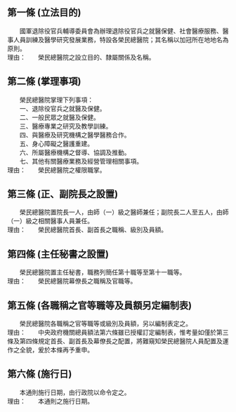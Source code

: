 第一條 (立法目的)
-----------------
　　國軍退除役官兵輔導委員會為辦理退除役官兵之就醫保健、社會醫療服務、醫事人員訓練及醫學研究發展業務，特設各榮民總醫院；其名稱以加冠所在地地名為原則。  
理由：　　榮民總醫院之設立目的、隸屬關係及名稱。

第二條 (掌理事項)
-----------------
　　榮民總醫院掌理下列事項：  
　　一、退除役官兵之就醫及保健。  
　　二、一般民眾之就醫及保健。  
　　三、醫療專業之研究及教學訓練。  
　　四、與醫療及研究機構之醫學醫務合作。  
　　五、身心障礙之醫護重建。  
　　六、所屬醫療機構之督導、協調及推動。  
　　七、其他有關醫療業務及經營管理相關事項。  
理由：　　榮民總醫院之權限職掌。

第三條 (正、副院長之設置)
-------------------------
　　榮民總醫院置院長一人，由師（一）級之醫師兼任；副院長二人至五人，由師（一）級之相關醫事人員兼任。  
理由：　　榮民總醫院首長、副首長之職稱、級別及員額。

第四條 (主任秘書之設置)
-----------------------
　　榮民總醫院置主任秘書，職務列簡任第十職等至第十一職等。  
理由：　　榮民總醫院幕僚長之職稱及官職等。

第五條 (各職稱之官等職等及員額另定編制表)
-----------------------------------------
　　榮民總醫院各職稱之官等職等或級別及員額，另以編制表定之。  
理由：　　中央政府機關總員額法第六條雖已授權訂定編制表，惟考量如僅於第三條及第四條規定首長、副首長及幕僚長之配置，將難窺知榮民總醫院人員配置及運作之全貌，爰於本條再予重申。

第六條 (施行日)
---------------
　　本通則施行日期，由行政院以命令定之。  
理由：　　本通則之施行日期。